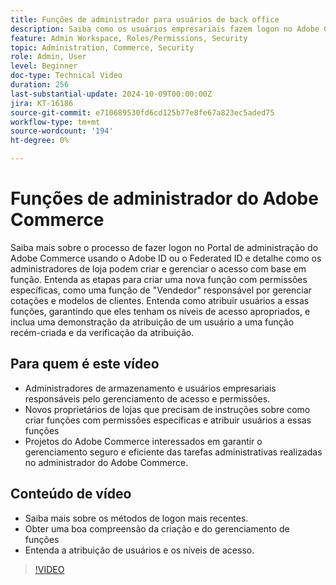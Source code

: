 ```yaml
---
title: Funções de administrador para usuários de back office
description: Saiba como os usuários empresariais fazem logon no Adobe Commerce Admin Portal e como os administradores de loja criam e gerenciam o acesso com base em funções ao Admin Portal.
feature: Admin Workspace, Roles/Permissions, Security
topic: Administration, Commerce, Security
role: Admin, User
level: Beginner
doc-type: Technical Video
duration: 256
last-substantial-update: 2024-10-09T00:00:00Z
jira: KT-16186
source-git-commit: e710689530fd6cd125b77e8fe67a823ec5aded75
workflow-type: tm+mt
source-wordcount: '194'
ht-degree: 0%

---
```



# Funções de administrador do Adobe Commerce

Saiba mais sobre o processo de fazer logon no Portal de administração do Adobe Commerce usando o Adobe ID ou o Federated ID e detalhe como os administradores de loja podem criar e gerenciar o acesso com base em função. Entenda as etapas para criar uma nova função com permissões específicas, como uma função de &quot;Vendedor&quot; responsável por gerenciar cotações e modelos de clientes. Entenda como atribuir usuários a essas funções, garantindo que eles tenham os níveis de acesso apropriados, e inclua uma demonstração da atribuição de um usuário a uma função recém-criada e da verificação da atribuição.

## Para quem é este vídeo

- Administradores de armazenamento e usuários empresariais responsáveis pelo gerenciamento de acesso e permissões.
- Novos proprietários de lojas que precisam de instruções sobre como criar funções com permissões específicas e atribuir usuários a essas funções
- Projetos do Adobe Commerce interessados em garantir o gerenciamento seguro e eficiente das tarefas administrativas realizadas no administrador do Adobe Commerce.

## Conteúdo de vídeo

- Saiba mais sobre os métodos de logon mais recentes.
- Obter uma boa compreensão da criação e do gerenciamento de funções
- Entenda a atribuição de usuários e os níveis de acesso. &#x200B;


>[!VIDEO](https://video.tv.adobe.com/v/3433512?learn=on)
